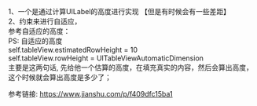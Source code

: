 
1、一个是通过计算UILabel的高度进行实现 【但是有时候会有一些差距】<br>
2、约束来进行自适应， <br>
参考自适应的高度：
<br>
PS:
自适应的高度<br>
self.tableView.estimatedRowHeight = 10 <br>
self.tableView.rowHeight = UITableViewAutomaticDimension <br>
主要是这两句话, 先给他一个估算的高度，在填充真实的内容，然后会算出高度，这个时候就会算出高度是多少了；

参考链接:
https://www.jianshu.com/p/f409dfc15ba1

